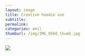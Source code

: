 ```yaml
---
layout: image
title: Creative hoodie use
subtitle: 
permalink: 
categories: emil
thumburl: /img/IMG_0560_thumb.jpg
---
```

![](/img/IMG_0560_thumb.jpg)
